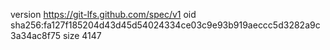 version https://git-lfs.github.com/spec/v1
oid sha256:fa127f185204d43d45d54024334ce03c9e93b919aeccc5d3282a9c3a34ac8f75
size 4147
